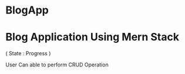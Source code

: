 # BlogApp

<h1>Blog Application Using Mern Stack</h1> ( State : Progress ) 

<p>User Can able to perform CRUD Operation</p>
